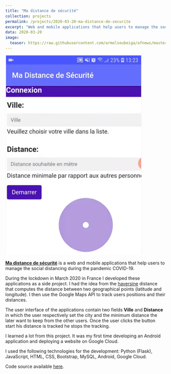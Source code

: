 ```yaml
---
title: "Ma distance de sécurité"
collection: projects
permalink: /projects/2020-03-20-ma-distance-de-securite
excerpt: "Web and mobile applications that help users to manage the social distancing during the pandemic COVID-19."
data: 2020-03-20
image:
  teaser: https://raw.githubusercontent.com/armelsoubeiga/afnews/master/logo.png
---
```


![dist-secu](/images/dist-secu.png)

[**Ma distance de sécurité**](https://www.youtube.com/watch?v=uSn7Oznno-E) is a web and mobile applications that help users to manage the social distancing during the pandemic COVID-19.

During the lockdown in March 2020 in France I developed these applications as a side project. I had the idea from the [haversine](https://en.wikipedia.org/wiki/Haversine_formula) distance that computes the distance between two geographical points (latitude and longitude). I then use the Google Maps API to track users positions and their distances.

The user interface of the applications contain two fields **Ville** and **Distance** in which the user respectively set the city and the minimum distance the later want to keep from the other users. Once the user clicks the button start his distance is tracked he stops the tracking.

I learned a lot from this project. It was my first time developing an Android application and deploying a website on Google Cloud.

I used the following technologies for the development: Python (Flask), JavaScript, HTML, CSS, Bootstrap, MySQL, Android, Google Cloud.

Code source available [here](https://github.com/abdjiber/prototype-distance-securitaire).
